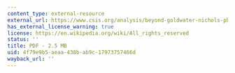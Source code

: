```yaml
---
content_type: external-resource
external_url: https://www.csis.org/analysis/beyond-goldwater-nichols-phase-ii-report
has_external_license_warning: true
license: https://en.wikipedia.org/wiki/All_rights_reserved
status: ''
title: PDF - 2.5 MB
uid: 4f79e9b5-aeaa-438b-ab9c-17973757466d
wayback_url: ''
---
```

